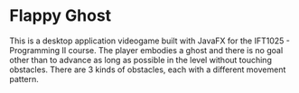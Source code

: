 # Flappy Ghost
This is a desktop application videogame built with JavaFX for the IFT1025 - Programming II course. The player embodies a ghost and there is no goal other than to advance as long as possible in the level without touching obstacles. There are 3 kinds of obstacles, each with a different movement pattern.
